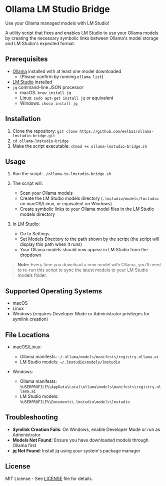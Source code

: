 # Ollama LM Studio Bridge
Use your Ollama managed models with LM Studio!

A utility script that fixes and enables LM Studio to use your Ollama models by creating the necessary symbolic links between Ollama's model storage and LM Studio's expected format.

## Prerequisites

- [Ollama](https://ollama.ai) installed with at least one model downloaded
  - (Please confirm by running `ollama list`)
- [LM Studio](https://lmstudio.ai) installed
- `jq` command-line JSON processor
  - macOS: `brew install jq`
  - Linux: `sudo apt-get install jq` or equivalent
  - Windows: `choco install jq`

## Installation

1. Clone the repository: `git clone https://github.com/eelbaz/ollama-lmstudio-bridge.git`
2. `cd ollama-lmstudio-bridge`
3. Make the script executable: `chmod +x ollama-lmstudio-bridge.sh`


## Usage

1. Run the script:
`./ollama-to-lmstudio-bridge.sh`

2. The script will:
   - Scan your Ollama models
   - Create the LM Studio models directory (`.lmstudio/models/lmstudio` on macOS/Linux, or equivalent on Windows)
   - Create symbolic links to your Ollama model files in the LM Studio models directory

3. In LM Studio:
   - Go to Settings
   - Set Models Directory to the path shown by the script (the script will display this path when it runs)
   - Your Ollama models should now appear in LM Studio from the dropdown

> **Note:** Every time you download a new model with Ollama, you'll need to re-run this script to sync the latest models to your LM Studio models folder.

## Supported Operating Systems

- macOS
- Linux
- Windows (requires Developer Mode or Administrator privileges for symlink creation)

## File Locations

- macOS/Linux:
  - Ollama manifests: `~/.ollama/models/manifests/registry.ollama.ai`
  - LM Studio models: `~/.lmstudio/models/lmstudio`

- Windows:
  - Ollama manifests: `%USERPROFILE%\AppData\Local\ollama\models\manifests\registry.ollama.ai`
  - LM Studio models: `%USERPROFILE%\Documents\.lmstudio\models\lmstudio`

## Troubleshooting

- **Symlink Creation Fails**: On Windows, enable Developer Mode or run as Administrator
- **Models Not Found**: Ensure you have downloaded models through Ollama first
- **jq Not Found**: Install jq using your system's package manager

## License

MIT License - See [LICENSE](LICENSE) file for details.
